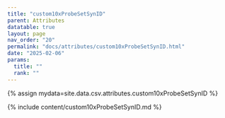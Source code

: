 ```yaml
---
title: "custom10xProbeSetSynID"
parent: Attributes
datatable: true
layout: page
nav_order: "20"
permalink: "docs/attributes/custom10xProbeSetSynID.html"
date: "2025-02-06"
params:
  title: ""
  rank: ""
---
```

{% assign mydata=site.data.csv.attributes.custom10xProbeSetSynID %} 

{% include content/custom10xProbeSetSynID.md %}
